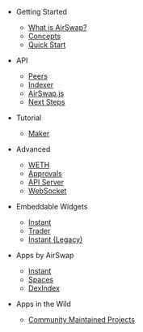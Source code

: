 - Getting Started

    -   [What is AirSwap?]()
    -   [Concepts](getting-started/concepts.md)
    -   [Quick Start](getting-started/quickstart.md)

- API

    -   [Peers](api/peers.md)
    -   [Indexer](api/indexer.md)
    -   [AirSwap.js](api/airswapjs.md)
    -   [Next Steps](api/next-steps.md)

- Tutorial

    -   [Maker](tutorials/maker/README.md)

- Advanced

    -   [WETH](advanced/weth.md)
    -   [Approvals](advanced/approvals.md)
    -   [API Server](advanced/api-server.md)
    -   [WebSocket](advanced/websocket.md)

- Embeddable Widgets

    -   [Instant](widget/instant.md)
    -   [Trader](widget/trader.md)
    -   [Instant (Legacy)](widget/instant-legacy.md)

- Apps by AirSwap

    -   [Instant](dapps/instant.md)
    -   [Spaces](dapps/spaces.md)
    -   [DexIndex](dapps/dexindex.md)

- Apps in the Wild

    -   [Community Maintained Projects](thirdPartyDevs/projects.md)
